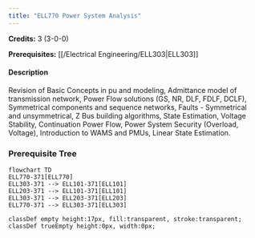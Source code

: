 ```yaml
---
title: "ELL770 Power System Analysis"
---
```

**Credits:** 3 (3-0-0)

**Prerequisites:** [[/Electrical Engineering/ELL303|ELL303]]

#### Description
Revision of Basic Concepts in pu and modeling, Admittance model of transmission network, Power Flow solutions (GS, NR, DLF, FDLF, DCLF), Symmetrical components and sequence networks, Faults - Symmetrical and unsymmetrical, Z Bus building algorithms, State Estimation, Voltage Stability, Continuation Power Flow, Power System Security (Overload, Voltage), Introduction to WAMS and PMUs, Linear State Estimation.

### Prerequisite Tree

```mermaid
flowchart TD
ELL770-371[ELL770]
ELL303-371 --> ELL101-371[ELL101]
ELL203-371 --> ELL101-371[ELL101]
ELL303-371 --> ELL203-371[ELL203]
ELL770-371 --> ELL303-371[ELL303]

classDef empty height:17px, fill:transparent, stroke:transparent;
classDef trueEmpty height:0px, width:0px;
```